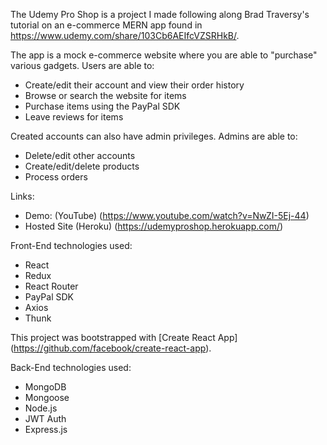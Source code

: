 The Udemy Pro Shop is a project I made following along Brad Traversy's tutorial on an e-commerce MERN app found in https://www.udemy.com/share/103Cb6AEIfcVZSRHkB/.

The app is a mock e-commerce website where you are able to "purchase" various gadgets. Users are able to: 
- Create/edit their account and view their order history
- Browse or search the website for items
- Purchase items using the PayPal SDK
- Leave reviews for items

Created accounts can also have admin privileges. Admins are able to:
- Delete/edit other accounts
- Create/edit/delete products
- Process orders

Links:
  - Demo: (YouTube) (https://www.youtube.com/watch?v=NwZI-5Ej-44)
  - Hosted Site (Heroku) (https://udemyproshop.herokuapp.com/)
  
Front-End technologies used:
  - React
  - Redux
  - React Router
  - PayPal SDK
  - Axios
  - Thunk
  
  This project was bootstrapped with [Create React App]
  (https://github.com/facebook/create-react-app).

Back-End technologies used:
  - MongoDB
  - Mongoose
  - Node.js
  - JWT Auth
  - Express.js
